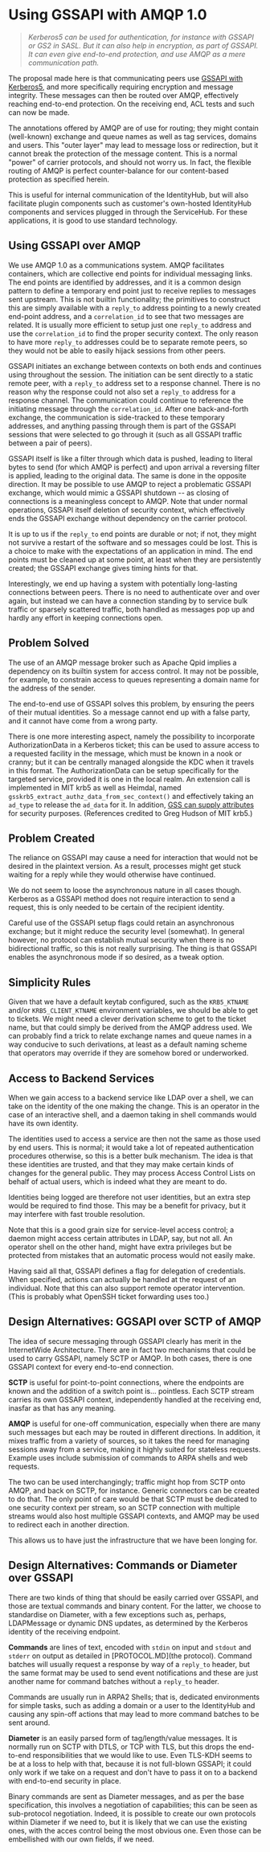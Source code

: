 # Using GSSAPI with AMQP 1.0

> *Kerberos5 can be used for authentication, for instance with
> GSSAPI or GS2 in SASL.  But it can also help in encryption,
> as part of GSSAPI.  It can even give end-to-end protection,
> and use AMQP as a mere communication path.*

The proposal made here is that communicating peers use
[GSSAPI with Kerberos5](https://github.com/pythongssapi/python-gssapi/blob/master/docs/source/basic-tutorial.md),
and more specifically requiring encryption and
message integrity.  These messages can then be routed over
AMQP, effectively reaching end-to-end protection.  On the receiving
end, ACL tests and such can now be made.

The annotations offered by AMQP are of use for routing; they
might contain (well-known) exchange and queue names as well
as tag services, domains and users.  This "outer layer" may
lead to message loss or redirection, but it cannot break the
protection of the message content.  This is a normal "power"
of carrier protocols, and should not worry us.  In fact, the
flexible routing of AMQP is perfect counter-balance for our
content-based protection as specified herein.

This is useful for internal communication of the IdentityHub,
but will also facilitate plugin components such as customer's
own-hosted IdentityHub components and services plugged in
through the ServiceHub.  For these applications, it is good to
use standard technology.


## Using GSSAPI over AMQP

We use AMQP 1.0 as a communications system.  AMQP facilitates
containers, which are collective end points for individual
messaging links.  The end points are identified by addresses,
and it is a common design pattern to define a temporary end
point just to receive replies to messages sent upstream.  This
is not builtin functionality; the primitives to construct this
are simply available with a `reply_to` address pointing to a
newly created end-point address, and a `correlation_id` to see
that two messages are related.  It is usually more efficient
to setup just one `reply_to` address and use the `correlation_id`
to find the proper security context.  The only reason to have
more `reply_to` addresses could be to separate remote peers,
so they would not be able to easily hijack sessions from other
peers.

GSSAPI initiates an exchange between contexts on both ends and
continues using throughout the session.  The initiation can be
sent directly to a static remote peer, with a `reply_to` address
set to a response channel.  There is no reason why the response
could not also set a `reply_to` address for a response channel.
The communication could continue to reference the initiating
message through the `correlation_id`.  After one back-and-forth
exchange, the communication is side-tracked to these temporary
addresses, and anything passing through them is part of the
GSSAPI sessions that were selected to go through it (such as
all GSSAPI traffic between a pair of peers).

GSSAPI itself is like a filter through which data is pushed,
leading to literal bytes to send (for which AMQP is perfect)
and upon arrival a reversing filter is applied, leading to the
original data.  The same is done in the opposite direction.
It may be possible to use AMQP to reject a problematic GSSAPI
exchange, which would mimic a GSSAPI shutdown -- as closing
of connections is a meaningless concept to AMQP.  Note that
under normal operations, GSSAPI itself deletion of security
context, which effectively ends the GSSAPI exchange without
dependency on the carrier protocol.

It is up to us if the `reply_to` end points are durable or not;
if not, they might not survive a restart of the software and
so messages could be lost.  This is a choice to make with the
expectations of an application in mind.  The end points must be
cleaned up at some point, at least when they are persistently
created; the GSSAPI exchange gives timing hints for that.

Interestingly, we end up having a system with potentially
long-lasting connections between peers.  There is no need
to authenticate over and over again, but instead we can
have a connection standing by to service bulk traffic or
sparsely scattered traffic, both handled as messages pop
up and hardly any effort in keeping connections open.


## Problem Solved

The use of an AMQP message broker such as Apache Qpid
implies a dependency on its builtin system for access
control.  It may not be possible, for example, to constrain
access to queues representing a domain name for the
address of the sender.

The end-to-end use of GSSAPI solves this problem, by
ensuring the peers of their mutual identities.  So a
message cannot end up with a false party, and it cannot
have come from a wrong party.

There is one more interesting aspect, namely the
possibility to incorporate AuthorizationData in a
Kerberos ticket; this can be used to assure access
to a requested facility in the message, which must
be known in a nook or cranny; but it can be centrally
managed alongside the KDC when it travels in this
format.  The AuthorizationData can be setup
specifically for the targeted service, provided it is
one in the local realm.  An extension call is implemented
in MIT krb5 as well as Heimdal, named
`gsskrb5_extract_authz_data_from_sec_context()`
and effectively taking an `ad_type` to release the
`ad_data` for it.  In addition,
[GSS can supply attributes](https://tools.ietf.org/html/rfc6680)
for security purposes.  (References credited to
Greg Hudson of MIT krb5.)


## Problem Created

The reliance on GSSAPI may cause a need for interaction
that would not be desired in the plaintext version.
As a result, processes might get stuck waiting for a
reply while they would otherwise have continued.

We do not seem to loose the asynchronous nature in
all cases though.  Kerberos as a GSSAPI method does
not require interaction to send a request, this is
only needed to be certain of the recipient identity.

Careful use of the GSSAPI setup flags could retain
an asynchronous exchange; but it might reduce the
security level (somewhat).  In general however, no
protocol can establish mutual security when there
is no bidirectional traffic, so this is not really
surprising.  The thing is that GSSAPI enables the
asynchronous mode if so desired, as a tweak option.


## Simplicity Rules

Given that we have a default keytab configured, such
as the `KRB5_KTNAME` and/or `KRB5_CLIENT_KTNAME`
environment variables, we should be able to get to
tickets.  We might need a clever derivation scheme
to get to the ticket name, but that could simply be
derived from the AMQP address used.  We can probably
find a trick to relate exchange names and queue names
in a way conducive to such derivations, at least as
a default naming scheme that operators may override
if they are somehow bored or underworked.


## Access to Backend Services

When we gain access to a backend service like LDAP over a
shell, we can take on the identity of the one making the
change.  This is an operator in the case of an interactive
shell, and a daemon taking in shell commands would have its
own identity.

The identities used to access a service are then not the
same as those used by end users.  This is normal; it would
take a lot of repeated authentication procedures otherwise,
so this is a better bulk mechanism.  The idea is that these
identities are trusted, and that they may make certain kinds
of changes for the general public.  They may process Access
Control Lists on behalf of actual users, which is indeed
what they are meant to do.

Identities being logged are therefore not user identities,
but an extra step would be required to find those.  This
may be a benefit for privacy, but it may interfere with fast
trouble resolution.

Note that this is a good grain size for service-level
access control; a daemon might access certain attributes in
LDAP, say, but not all.  An operator shell on the other
hand, might have extra privileges but be protected from
mistakes that an automatic process would not easily make.

Having said all that, GSSAPI defines a flag for delegation
of credentials.  When specified, actions can actually be
handled at the request of an individual.  Note that this
can also support remote operator intervention.  (This is
probably what OpenSSH ticket forwarding uses too.)


## Design Alternatives: GGSAPI over SCTP of AMQP

The idea of secure messaging through GSSAPI clearly has
merit in the InternetWide Architecture.  There are in
fact two mechanisms that could be used to carry GSSAPI,
namely SCTP or AMQP.  In both cases, there is one
GSSAPI context for every end-to-end connection.

**SCTP** is useful for point-to-point connections, where
the endpoints are known and the addition of a switch point
is... pointless.  Each SCTP stream carries its own
GSSAPI context, independently handled at the receiving
end, inasfar as that has any meaning.

**AMQP** is useful for one-off communication, especially
when there are many such messages but each may be routed
in different directions.  In addition, it mixes traffic
from a variety of sources, so it takes the need for
managing sessions away from a service, making it highly
suited for stateless requests.  Example uses include
submission of commands to ARPA shells and web requests.

The two can be used interchangingly; traffic might hop
from SCTP onto AMQP, and back on SCTP, for instance.
Generic connectors can be created to do that.  The only
point of care would be that SCTP must be dedicated to
one security context per stream, so an SCTP connection
with multiple streams would also host multiple GSSAPI
contexts, and AMQP may be used to redirect each in
another direction.

This allows us to have just the infrastructure that we
have been longing for.


## Design Alternatives: Commands or Diameter over GSSAPI

There are two kinds of thing that should be easily
carried over GSSAPI, and those are textual commands and
binary content.  For the latter, we choose to standardise
on Diameter, with a few exceptions such as, perhaps,
LDAPMessage or dynamic DNS updates, as determined by
the Kerberos identity of the receiving endpoint.

**Commands** are lines of text, encoded with `stdin` on
input and `stdout` and `stderr` on output as detailed in
[PROTOCOL.MD](the protocol).  Command batches will
usually request a response by way of a `reply_to` header,
but the same format may be used to send event
notifications and these are just another name for
command batches without a `reply_to` header.

Commands are usually run in ARPA2 Shells; that is,
dedicated environments for simple tasks, such as
adding a domain or a user to the IdentityHub and
causing any spin-off actions that may lead to more
command batches to be sent around.

**Diameter** is an easily parsed form of
tag/length/value messages.  It is normally run on
SCTP with DTLS, or TCP with TLS, but this drops the
end-to-end responsibilities that we would like to use.
Even TLS-KDH seems to be at a loss to help with that,
because it is not full-blown GSSAPI; it could only work
if we take on a request and don't have to pass it on
to a backend with end-to-end security in place.

Binary commands are sent as Diameter messages, and as
per the base specification, this involves a negotiation
of capabilities; this can be seen as sub-protocol
negotiation.  Indeed, it is possible to create our own
protocols within Diameter if we need to, but it is
likely that we can use the existing ones, with the
acces control being the most obvious one.  Even those
can be embellished with our own fields, if we need.


